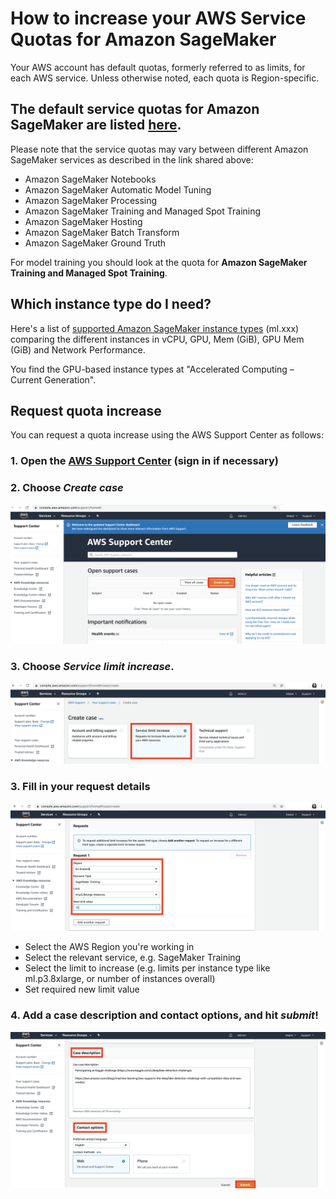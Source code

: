 # How to increase your AWS Service Quotas for Amazon SageMaker

Your AWS account has default quotas, formerly referred to as limits, for each AWS service. 
Unless otherwise noted, each quota is Region-specific. 

## The default service quotas for Amazon SageMaker are listed [here](https://docs.aws.amazon.com/general/latest/gr/sagemaker.html#limits_sagemaker).

Please note that the service quotas may vary between different Amazon SageMaker services as described in the link shared above:

- Amazon SageMaker Notebooks
- Amazon SageMaker Automatic Model Tuning
- Amazon SageMaker Processing
- Amazon SageMaker Training and Managed Spot Training
- Amazon SageMaker Hosting
- Amazon SageMaker Batch Transform
- Amazon SageMaker Ground Truth

For model training you should look at the quota for **Amazon SageMaker Training and Managed Spot Training**. 

## Which instance type do I need?

Here's a list of [supported Amazon SageMaker instance types](https://aws.amazon.com/sagemaker/pricing/instance-types/) (ml.xxx) comparing the different instances in vCPU, GPU, Mem (GiB), GPU Mem (GiB) and Network Performance. 

You find the GPU-based instance types at "Accelerated Computing – Current Generation". 


## Request quota increase

You can request a quota increase using the AWS Support Center as follows:

### 1. Open the [AWS Support Center](https://console.aws.amazon.com/support/home#/) (sign in if necessary)
### 2. Choose ***Create case***
![Open the AWS Support Center](img/support_center01.png)

### 3. Choose ***Service limit increase***.
![Open the AWS Support Center](img/support_center02.png)

### 3. Fill in your request details
![Open the AWS Support Center](img/support_center03.png)
* Select the AWS Region you're working in
* Select the relevant service, e.g. SageMaker Training
* Select the limit to increase 
(e.g. limits per instance type like ml.p3.8xlarge, or number of instances overall)
* Set required new limit value

### 4. Add a case description and contact options, and hit ***submit***!
![Open the AWS Support Center](img/support_center04.png)


